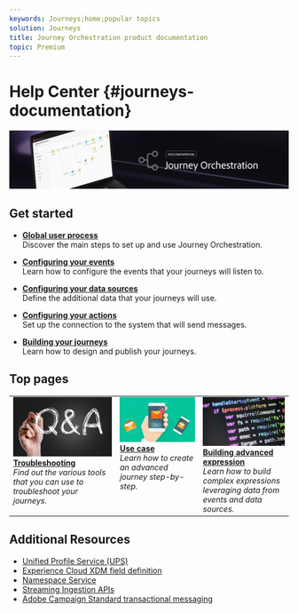 ```yaml
---
keywords: Journeys;home;popular topics
solution: Journeys
title: Journey Orchestration product documentation
topic: Premium
---
```


# Help Center {#journeys-documentation}

![](using/assets/bannerjourney.png) 

## Get started

* **[Global user process](using/about/aboutprocess.md)**<br/>
Discover the main steps to set up and use Journey Orchestration.

* **[Configuring your events](using/event/event.md#section_tbk_5qt_pgb)**<br/>
Learn how to configure the events that your journeys will listen to.

* **[Configuring your data sources](using/datasource/ds.md)**<br/>
Define the additional data that your journeys will use. 

* **[Configuring your actions](using/action/action.md)**<br/>
Set up the connection to the system that will send messages.

* **[Building your journeys](using/building-journeys/journey.md)**<br/>
Learn how to design and publish your journeys.

## Top pages

 <table>
<tr>
    <td valign="top">
        <a href="using/about/troubleshooting.md">
       <img alt="Developers" src="using/assets/FAQ.png" />
       </a>
    <div>
    <a href="using/about/troubleshooting.md"><strong>Troubleshooting</strong></a>
    </div>
    <em>Find out the various tools that you can use to troubleshoot your journeys.</em>
    <br>
  </td>
  <td valign="top">
    <a href="using/building-journeys/journey.md">
      <img alt="build" src="using/assets/design.png"/>
    </a>
    <div>
    <a href="using/usecase/uc2intro.md"><strong>Use case</strong></a>
    </div>
    <em>Learn how to create an advanced journey step-by-step.</em>
    <br>
  </td>
  <td valign="top">
    <a href="using/expression/expressionadvanced.md">
      <img alt="conditions" src="using/assets/dev.png"/>
    </a>
    <div>
    <a href="using/expression/expressionadvanced.md"><strong>Building advanced expression</strong></a>
    </div>
    <em>Learn how to build complex expressions leveraging data from events and data sources. </em>
    <br>
  </td>
</tr>
</table>

## Additional Resources

* [Unified Profile Service (UPS)](https://www.adobe.io/apis/cloudplatform/dataservices/profile-identity-segmentation/profile-identity-segmentation-services.html#!api-specification/markdown/narrative/technical_overview/unified_profile_architectural_overview/unified_profile_architectural_overview.md)
* [Experience Cloud XDM field definition](https://www.adobe.io/apis/cloudplatform/dataservices/xdm.html)
* [Namespace Service](https://www.adobe.io/apis/cloudplatform/dataservices/profile-identity-segmentation/profile-identity-segmentation-services.html#!api-specification/markdown/narrative/technical_overview/identity_namespace_overview/identity_namespace_overview.md)
* [Streaming Ingestion APIs](https://www.adobe.io/apis/cloudplatform/dataservices/data-ingestion/data-ingestion-services.html#!api-specification/markdown/narrative/technical_overview/streaming_ingest/getting_started_with_platform_streaming_ingestion.md)
* [Adobe Campaign Standard transactional messaging](https://docs.adobe.com/content/help/en/campaign-standard/using/communication-channels/transactional-messaging/about-transactional-messaging.html)
